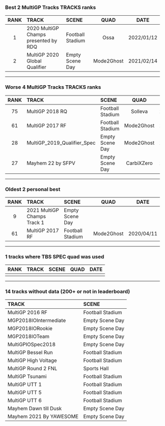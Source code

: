 ### Best 2 MultiGP Tracks TRACKS ranks
|RANK|TRACK|SCENE|QUAD|DATE|
|:---:|:---|:---|:---:|:---:|
|1|2020 MultiGP Champs presented by RDQ|Football Stadium|Ossa|2022/01/12|
|2|MultiGP 2020 Global Qualifier|Empty Scene Day|Mode2Ghost|2021/02/14|
---
### Worse 4 MultiGP Tracks TRACKS ranks
|RANK|TRACK|SCENE|QUAD|DATE|
|:---:|:---|:---|:---:|:---:|
|75|MultiGP 2018 RQ|Football Stadium|Solleva|2020/05/28|
|61|MultiGP 2017 RF|Football Stadium|Mode2Ghost|2020/04/11|
|28|MultiGP_2019_Qualifier_Spec|Empty Scene Day|Mode2Ghost|2021/04/30|
|27|Mayhem 22 by SFPV|Empty Scene Day|CarbiXZero|2022/04/02|
---
### Oldest 2 personal best
|RANK|TRACK|SCENE|QUAD|DATE|
|:---:|:---|:---|:---:|:---:|
|9|2021 MultiGP Champs Track 1|Empty Scene Day|||
|61|MultiGP 2017 RF|Football Stadium|Mode2Ghost|2020/04/11|
---
### 1 tracks where TBS SPEC quad was used
|RANK|TRACK|SCENE|QUAD|DATE|
|:---:|:---|:---|:---:|:---:|
||||||
---
### 14 tracks without data (200+ or not in leaderboard)
|TRACK|SCENE|
|:---|:---|
|MultiGP 2016 RF|Football Stadium|
|MGP2018IOIntermediate|Empty Scene Day|
|MGP2018IORookie|Empty Scene Day|
|MGP2018IOTeam|Empty Scene Day|
|MultiGPIOSpec2018|Empty Scene Day|
|MultiGP Bessel Run|Football Stadium|
|MultiGP High Voltage|Football Stadium|
|MultiGP Round 2 FNL|Sports Hall|
|MultiGP Tsunami|Football Stadium|
|MultiGP UTT 1|Football Stadium|
|MultiGP UTT 5|Football Stadium|
|MultiGP UTT 6|Football Stadium|
|Mayhem Dawn till Dusk|Empty Scene Day|
|Mayhem 2021 By YAWESOME|Empty Scene Day|
